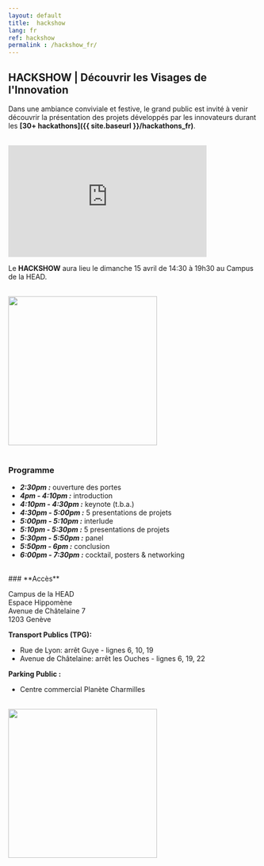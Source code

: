 ```yaml
---
layout: default
title:  hackshow
lang: fr
ref: hackshow
permalink : /hackshow_fr/
---
```



## **HACKSHOW | Découvrir les Visages de l'Innovation**

Dans une ambiance conviviale et festive, le grand public est invité à venir découvrir la présentation des projets développés par les innovateurs durant les **[30+ hackathons]({{ site.baseurl }}/hackathons_fr)**.<br><br>

<iframe width="400" height="225" src="https://www.youtube.com/embed/kGFslZ8O-XU?rel=0" frameborder="0" allow="autoplay; encrypted-media" allowfullscreen></iframe><br>

Le **HACKSHOW** aura lieu le dimanche 15 avril de 14:30 à 19h30 au Campus de la HEAD.

<br>
<a href="https://www.eventbrite.com/e/open-geneva-hackshow-tickets-44587949758?aff=utm_source%3Deb_email%26utm_medium%3Demail%26utm_campaign%3Dnew_event_email&utm_term=eventname_text" target="_blank"><img src="{{ site.baseurl }}/images/sinscrire_button.png" width="300"></a><br><br>

### **Programme**
* ***2:30pm :*** ouverture des portes
* ***4pm - 4:10pm :*** introduction
* ***4:10pm - 4:30pm :*** keynote (t.b.a.)
* ***4:30pm - 5:00pm :*** 5 presentations de projets
* ***5:00pm - 5:10pm :*** interlude
* ***5:10pm - 5:30pm :*** 5 presentations de projets
* ***5:30pm - 5:50pm :*** panel
* ***5:50pm - 6pm :*** conclusion
* ***6:00pm - 7:30pm :*** cocktail, posters & networking



<br>
### **Accès**

Campus de la HEAD<br>
Espace Hippomène<br>
Avenue de Châtelaine 7<br>
1203 Genève<br>

**Transport Publics (TPG):**
* Rue de Lyon: arrêt Guye - lignes 6, 10, 19
* Avenue de Châtelaine: arrêt les Ouches - lignes 6, 19, 22

**Parking Public :**
* Centre commercial Planète Charmilles



<br>
<img src="{{ site.baseurl }}/images/hackshow/campusHEAD.jpg" height="300" alt="" class="imgspace" />
<br>
